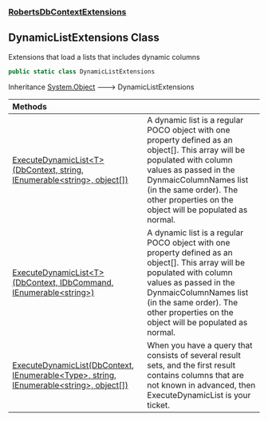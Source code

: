 ### [RobertsDbContextExtensions](RobertsDbContextExtensions 'RobertsDbContextExtensions')
## DynamicListExtensions Class
Extensions that load a lists that includes dynamic columns
```csharp
public static class DynamicListExtensions
```

Inheritance [System.Object](https://docs.microsoft.com/en-us/dotnet/api/System.Object 'System.Object') &#129106; DynamicListExtensions  

| Methods | |
| :--- | :--- |
| [ExecuteDynamicList&lt;T&gt;(DbContext, string, IEnumerable&lt;string&gt;, object[])](DynamicListExtensions_ExecuteDynamicList_T_(DbContext_string_IEnumerable_string__object__) 'RobertsDbContextExtensions.DynamicListExtensions.ExecuteDynamicList&lt;T&gt;(Microsoft.EntityFrameworkCore.DbContext, string, System.Collections.Generic.IEnumerable&lt;string&gt;, object[])') | A dynamic list is a regular POCO object with one property defined as an object[]. This array will be populated with column values as passed in the DynmaicColumnNames list (in the same order). The other properties on the object will be populated as normal.  |
| [ExecuteDynamicList&lt;T&gt;(DbContext, IDbCommand, IEnumerable&lt;string&gt;)](DynamicListExtensions_ExecuteDynamicList_T_(DbContext_IDbCommand_IEnumerable_string_) 'RobertsDbContextExtensions.DynamicListExtensions.ExecuteDynamicList&lt;T&gt;(Microsoft.EntityFrameworkCore.DbContext, System.Data.IDbCommand, System.Collections.Generic.IEnumerable&lt;string&gt;)') | A dynamic list is a regular POCO object with one property defined as an object[]. This array will be populated with column values as passed in the DynmaicColumnNames list (in the same order). The other properties on the object will be populated as normal.  |
| [ExecuteDynamicList(DbContext, IEnumerable&lt;Type&gt;, string, IEnumerable&lt;string&gt;, object[])](DynamicListExtensions_ExecuteDynamicList(DbContext_IEnumerable_Type__string_IEnumerable_string__object__) 'RobertsDbContextExtensions.DynamicListExtensions.ExecuteDynamicList(Microsoft.EntityFrameworkCore.DbContext, System.Collections.Generic.IEnumerable&lt;System.Type&gt;, string, System.Collections.Generic.IEnumerable&lt;string&gt;, object[])') | When you have a query that consists of several result sets, and the first result contains columns that are not known in  advanced, then ExecuteDynamicList is your ticket.  |
